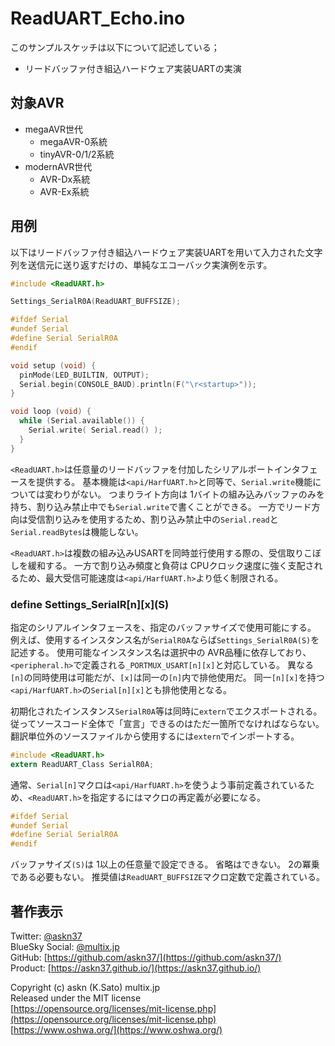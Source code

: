 # ReadUART_Echo.ino

このサンプルスケッチは以下について記述している；

- リードバッファ付き組込ハードウェア実装UARTの実演

## 対象AVR

- megaAVR世代
  - megaAVR-0系統
  - tinyAVR-0/1/2系統
- modernAVR世代
  - AVR-Dx系統
  - AVR-Ex系統

## 用例

以下はリードバッファ付き組込ハードウェア実装UARTを用いて入力された文字列を送信元に送り返すだけの、単純なエコーバック実演例を示す。

```c
#include <ReadUART.h>

Settings_SerialR0A(ReadUART_BUFFSIZE);

#ifdef Serial
#undef Serial
#define Serial SerialR0A
#endif

void setup (void) {
  pinMode(LED_BUILTIN, OUTPUT);
  Serial.begin(CONSOLE_BAUD).println(F("\r<startup>"));
}

void loop (void) {
  while (Serial.available()) {
    Serial.write( Serial.read() );
  }
}
```

`<ReadUART.h>`は任意量のリードバッファを付加したシリアルポートインタフェースを提供する。
基本機能は`<api/HarfUART.h>`と同等で、`Serial.write`機能については変わりがない。
つまりライト方向は 1バイトの組み込みバッファのみを持ち、割り込み禁止中でも`Serial.write`で書くことができる。
一方でリード方向は受信割り込みを使用するため、割り込み禁止中の`Serial.read`と`Serial.readBytes`は機能しない。

`<ReadUART.h>`は複数の組み込みUSARTを同時並行使用する際の、受信取りこぼしを緩和する。
一方で割り込み頻度と負荷は CPUクロック速度に強く支配されるため、最大受信可能速度は`<api/HarfUART.h>`より低く制限される。

### define Settings_SerialR\[n\]\[x](S)

指定のシリアルインタフェースを、指定のバッファサイズで使用可能にする。
例えば、使用するインスタンス名が`SerialR0A`ならば`Settings_SerialR0A(S)`を記述する。
使用可能なインスタンス名は選択中の AVR品種に依存しており、`<peripheral.h>`で定義される`_PORTMUX_USART[n][x]`と対応している。
異なる`[n]`の同時使用は可能だが、`[x]`は同一の`[n]`内で排他使用だ。
同一`[n][x]`を持つ`<api/HarfUART.h>`の`Serial[n][x]`とも排他使用となる。

初期化されたインスタンス`SerialR0A`等は同時に`extern`でエクスポートされる。
従ってソースコード全体で「宣言」できるのはただ一箇所でなければならない。
翻訳単位外のソースファイルから使用するには`extern`でインポートする。

```c
#include <ReadUART.h>
extern ReadUART_Class SerialR0A;
```

通常、`Serial[n]`マクロは`<api/HarfUART.h>`を使うよう事前定義されているため、`<ReadUART.h>`を指定するにはマクロの再定義が必要になる。

```c
#ifdef Serial
#undef Serial
#define Serial SerialR0A
#endif
```

バッファサイズ`(S)`は 1以上の任意量で設定できる。
省略はできない。
2の冪乗である必要もない。
推奨値は`ReadUART_BUFFSIZE`マクロ定数で定義されている。

## 著作表示

Twitter: [@askn37](https://twitter.com/askn37) \
BlueSky Social: [@multix.jp](https://bsky.app/profile/multix.jp) \
GitHub: [https://github.com/askn37/](https://github.com/askn37/) \
Product: [https://askn37.github.io/](https://askn37.github.io/)

Copyright (c) askn (K.Sato) multix.jp \
Released under the MIT license \
[https://opensource.org/licenses/mit-license.php](https://opensource.org/licenses/mit-license.php) \
[https://www.oshwa.org/](https://www.oshwa.org/)
